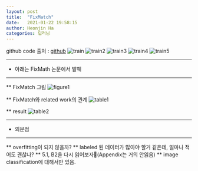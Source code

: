 ```yaml
---
layout: post
title:  "FixMatch"
date:   2021-01-22 19:58:15
author: Heonjin Ha
categories: 딥러닝
---
```

github code 출처 : [github](https://github.com/kekmodel/FixMatch-pytorch)
![train](https://i.imgur.com/Ntg3iFT.png)
![train2](https://i.imgur.com/mhYEncs.png)
![train3](https://i.imgur.com/JbloXr0.png)
![train4](https://i.imgur.com/YjjjTJf.png)
![train5](https://i.imgur.com/mwP4I7m.png)

---
* 아래는 FixMath 논문에서 발췌
---
** FixMatch 그림
![figure1](https://raw.githubusercontent.com/google-research/fixmatch/master/media/FixMatch%20diagram.png)

** FixMatch와 related work의 관계
![table1](https://d3i71xaburhd42.cloudfront.net/f51eb37e80fa5b146340d120acb9fc72e5b1d03d/5-Table1-1.png)

** result
![table2](https://d3i71xaburhd42.cloudfront.net/f51eb37e80fa5b146340d120acb9fc72e5b1d03d/6-Table2-1.png)


---
* 의문점
---
** overfitting이 되지 않을까?
** labeled 된 데이터가 많아야 할거 같은데, 얼마나 적어도 괜찮나?
** 5.1, B2을 다시 읽어보자(Appendix는 거의 안읽음)
** image classification에 대해서만 있음.